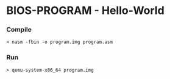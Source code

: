# BIOS-PROGRAM - Hello-World
### Compile
```
> nasm -fbin -o program.img program.asm
```

### Run
```
> qemu-system-x86_64 program.img
```
